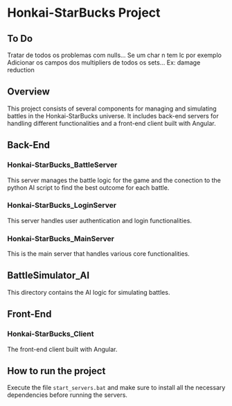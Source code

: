 # Honkai-StarBucks Project

## To Do

Tratar de todos os problemas com nulls... Se um char n tem lc por exemplo
Adicionar os campos dos multipliers de todos os sets... Ex: damage reduction

## Overview

This project consists of several components for managing and simulating battles in the Honkai-StarBucks universe. It includes back-end servers for handling different functionalities and a front-end client built with Angular.

## Back-End

### Honkai-StarBucks_BattleServer

This server manages the battle logic for the game and the conection to the python AI script to find the best outcome for each battle.

### Honkai-StarBucks_LoginServer

This server handles user authentication and login functionalities.

### Honkai-StarBucks_MainServer

This is the main server that handles various core functionalities.

## BattleSimulator_AI

This directory contains the AI logic for simulating battles.

## Front-End

### Honkai-StarBucks_Client

The front-end client built with Angular.

## How to run the project

Execute the file `start_servers.bat` and make sure to install all the necessary dependencies before running the servers.